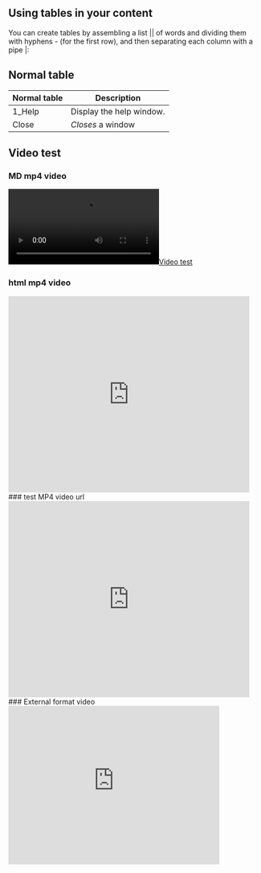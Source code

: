 


Using tables in your content
---
You can create tables by assembling a list || of words and dividing them with hyphens - (for the first row), and then separating each column with a pipe |:

## Normal table
| Normal table | Description          |
| ------------- | ----------- |
| 1_Help      | Display the help window.|
| Close     | _Closes_ a window     |


## Video test
### MD mp4 video </br>
[![Video test](Images\flower.mp4)](http://www.runoob.com/try/demo_source/movie.mp4)
### html mp4 video </br>
<iframe width="480" height="390" src="http://www.runoob.com/try/demo_source/movie.mp4" frameborder="0" allowfullscreen></iframe>
### test MP4 video url
<iframe width="480" height="390" src="https://sec.ch9.ms/ch9/f882/07d5474f-4235-4d89-90bc-ed008b98f882/WAMFAAnnimated_high.mp4" frameborder="0" allowfullscreen></iframe>
### External format video </br>
<iframe width="420" height="315" src="https://www.youtube.com/embed/iyT1uILEI2U" frameborder="0" allowfullscreen></iframe>
